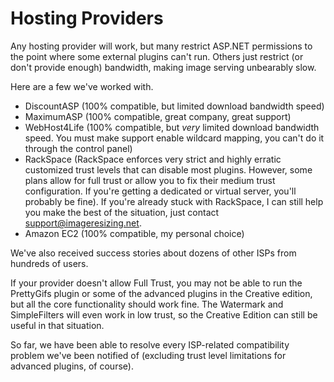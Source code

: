
# Hosting Providers

Any hosting provider will work, but many restrict ASP.NET permissions to the point where some external plugins can't run. Others just restrict (or don't provide enough) bandwidth, making image serving unbearably slow. 

Here are a few we've worked with.

* DiscountASP (100% compatible, but limited download bandwidth speed)
* MaximumASP (100% compatible, great company, great support)
* WebHost4Life (100% compatible,  but *very* limited download bandwidth speed. You must make support enable wildcard mapping, you can't do it through the control panel)
* RackSpace (RackSpace enforces very strict and highly erratic customized trust levels that can disable most plugins. However, some plans allow for full trust or allow you to fix their medium trust configuration. If you're getting a dedicated or virtual server, you'll probably be fine). If you're already stuck with RackSpace, I can still help you make the best of the situation, just contact support@imageresizing.net.
* Amazon EC2 (100% compatible, my personal choice)

We've also received success stories about dozens of other ISPs from hundreds of users. 

If your provider doesn't allow Full Trust, you may not be able to run the PrettyGifs plugin or some of the advanced plugins in the Creative edition, but all the core functionality should work fine. The Watermark and SimpleFilters will even work in low trust, so the Creative Edition can still be useful in that situation.

So far, we have  been able to resolve every ISP-related compatibility problem we've been notified of (excluding trust level limitations for advanced plugins, of course).

